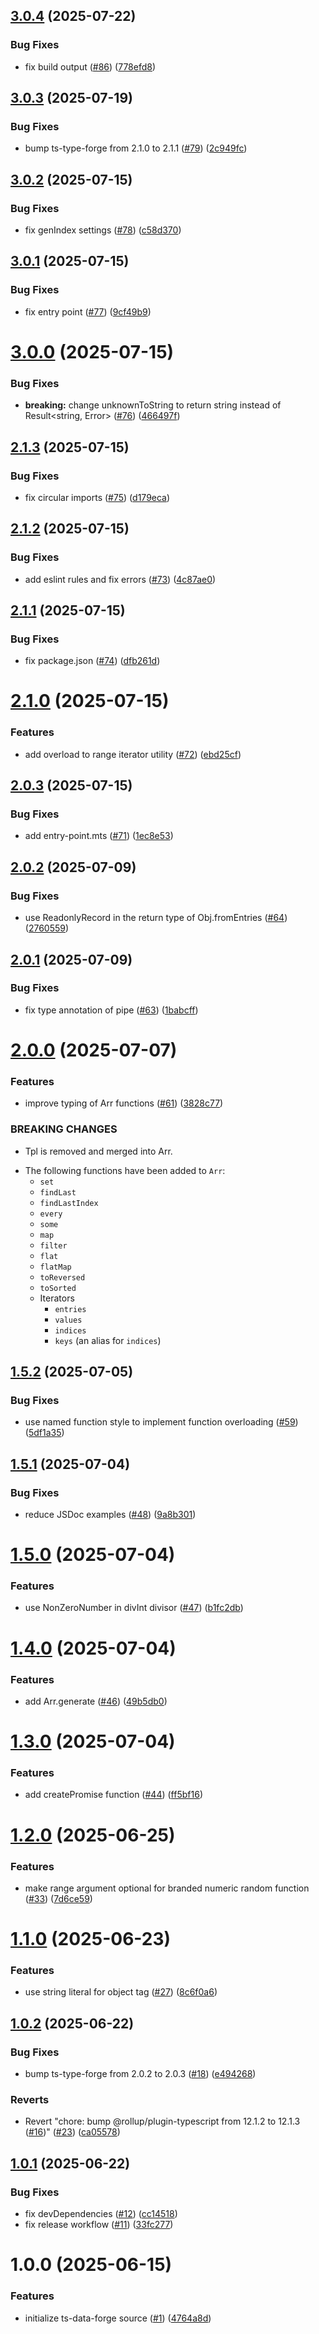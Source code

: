 ## [3.0.4](https://github.com/noshiro-pf/ts-data-forge/compare/v3.0.3...v3.0.4) (2025-07-22)

### Bug Fixes

- fix build output ([#86](https://github.com/noshiro-pf/ts-data-forge/issues/86)) ([778efd8](https://github.com/noshiro-pf/ts-data-forge/commit/778efd8315a84fc36ac8358a9ad0f69c605c1997))

## [3.0.3](https://github.com/noshiro-pf/ts-data-forge/compare/v3.0.2...v3.0.3) (2025-07-19)

### Bug Fixes

- bump ts-type-forge from 2.1.0 to 2.1.1 ([#79](https://github.com/noshiro-pf/ts-data-forge/issues/79)) ([2c949fc](https://github.com/noshiro-pf/ts-data-forge/commit/2c949fc788524700bd50fd842c9709f7bce910c9))

## [3.0.2](https://github.com/noshiro-pf/ts-data-forge/compare/v3.0.1...v3.0.2) (2025-07-15)

### Bug Fixes

- fix genIndex settings ([#78](https://github.com/noshiro-pf/ts-data-forge/issues/78)) ([c58d370](https://github.com/noshiro-pf/ts-data-forge/commit/c58d3709d5ab36da6cfbf6ff6dfd5bb2d75cb7a1))

## [3.0.1](https://github.com/noshiro-pf/ts-data-forge/compare/v3.0.0...v3.0.1) (2025-07-15)

### Bug Fixes

- fix entry point ([#77](https://github.com/noshiro-pf/ts-data-forge/issues/77)) ([9cf49b9](https://github.com/noshiro-pf/ts-data-forge/commit/9cf49b9cf86c537d7abd107cf179d8d0f96929e9))

# [3.0.0](https://github.com/noshiro-pf/ts-data-forge/compare/v2.1.3...v3.0.0) (2025-07-15)

### Bug Fixes

- **breaking:** change unknownToString to return string instead of Result<string, Error> ([#76](https://github.com/noshiro-pf/ts-data-forge/issues/76)) ([466497f](https://github.com/noshiro-pf/ts-data-forge/commit/466497f9edf4f38d7267ea4a462467d90fedb8d7))

## [2.1.3](https://github.com/noshiro-pf/ts-data-forge/compare/v2.1.2...v2.1.3) (2025-07-15)

### Bug Fixes

- fix circular imports ([#75](https://github.com/noshiro-pf/ts-data-forge/issues/75)) ([d179eca](https://github.com/noshiro-pf/ts-data-forge/commit/d179eca10d6903f292c857f0671ff66a657d8a0d))

## [2.1.2](https://github.com/noshiro-pf/ts-data-forge/compare/v2.1.1...v2.1.2) (2025-07-15)

### Bug Fixes

- add eslint rules and fix errors ([#73](https://github.com/noshiro-pf/ts-data-forge/issues/73)) ([4c87ae0](https://github.com/noshiro-pf/ts-data-forge/commit/4c87ae0e1f67416da7eefb7019724fc145471ea2))

## [2.1.1](https://github.com/noshiro-pf/ts-data-forge/compare/v2.1.0...v2.1.1) (2025-07-15)

### Bug Fixes

- fix package.json ([#74](https://github.com/noshiro-pf/ts-data-forge/issues/74)) ([dfb261d](https://github.com/noshiro-pf/ts-data-forge/commit/dfb261dafa35449000b5af2192dbed1231044e55))

# [2.1.0](https://github.com/noshiro-pf/ts-data-forge/compare/v2.0.3...v2.1.0) (2025-07-15)

### Features

- add overload to range iterator utility ([#72](https://github.com/noshiro-pf/ts-data-forge/issues/72)) ([ebd25cf](https://github.com/noshiro-pf/ts-data-forge/commit/ebd25cf4ad097c93b90de2b9e35af35a32b1b3de))

## [2.0.3](https://github.com/noshiro-pf/ts-data-forge/compare/v2.0.2...v2.0.3) (2025-07-15)

### Bug Fixes

- add entry-point.mts ([#71](https://github.com/noshiro-pf/ts-data-forge/issues/71)) ([1ec8e53](https://github.com/noshiro-pf/ts-data-forge/commit/1ec8e53ffa1a42fe84f550628a5ac157fc2b50b6))

## [2.0.2](https://github.com/noshiro-pf/ts-data-forge/compare/v2.0.1...v2.0.2) (2025-07-09)

### Bug Fixes

- use ReadonlyRecord in the return type of Obj.fromEntries ([#64](https://github.com/noshiro-pf/ts-data-forge/issues/64)) ([2760559](https://github.com/noshiro-pf/ts-data-forge/commit/276055949ca19f554265b452c6c5057dd16897d4))

## [2.0.1](https://github.com/noshiro-pf/ts-data-forge/compare/v2.0.0...v2.0.1) (2025-07-09)

### Bug Fixes

- fix type annotation of pipe ([#63](https://github.com/noshiro-pf/ts-data-forge/issues/63)) ([1babcff](https://github.com/noshiro-pf/ts-data-forge/commit/1babcffc5820aab5df8523fb29306b9702038978))

# [2.0.0](https://github.com/noshiro-pf/ts-data-forge/compare/v1.5.2...v2.0.0) (2025-07-07)

### Features

- improve typing of Arr functions ([#61](https://github.com/noshiro-pf/ts-data-forge/issues/61)) ([3828c77](https://github.com/noshiro-pf/ts-data-forge/commit/3828c77e169a89e3908ffcbacfc01ce85f6f63d3))

### BREAKING CHANGES

- Tpl is removed and merged into Arr.

* The following functions have been added to `Arr`:
    - `set`
    - `findLast`
    - `findLastIndex`
    - `every`
    - `some`
    - `map`
    - `filter`
    - `flat`
    - `flatMap`
    - `toReversed`
    - `toSorted`
    - Iterators
        - `entries`
        - `values`
        - `indices`
        - `keys` (an alias for `indices`)

## [1.5.2](https://github.com/noshiro-pf/ts-data-forge/compare/v1.5.1...v1.5.2) (2025-07-05)

### Bug Fixes

- use named function style to implement function overloading ([#59](https://github.com/noshiro-pf/ts-data-forge/issues/59)) ([5df1a35](https://github.com/noshiro-pf/ts-data-forge/commit/5df1a35ecf3caf452eb9ee14cbd6ae4d843127a1))

## [1.5.1](https://github.com/noshiro-pf/ts-data-forge/compare/v1.5.0...v1.5.1) (2025-07-04)

### Bug Fixes

- reduce JSDoc examples ([#48](https://github.com/noshiro-pf/ts-data-forge/issues/48)) ([9a8b301](https://github.com/noshiro-pf/ts-data-forge/commit/9a8b3017525ee75760eb9f0e86b488688451eb57))

# [1.5.0](https://github.com/noshiro-pf/ts-data-forge/compare/v1.4.0...v1.5.0) (2025-07-04)

### Features

- use NonZeroNumber in divInt divisor ([#47](https://github.com/noshiro-pf/ts-data-forge/issues/47)) ([b1fc2db](https://github.com/noshiro-pf/ts-data-forge/commit/b1fc2db061b911d6ec94565c2af59a66a327a9ef))

# [1.4.0](https://github.com/noshiro-pf/ts-data-forge/compare/v1.3.0...v1.4.0) (2025-07-04)

### Features

- add Arr.generate ([#46](https://github.com/noshiro-pf/ts-data-forge/issues/46)) ([49b5db0](https://github.com/noshiro-pf/ts-data-forge/commit/49b5db0d22d5b295293021a3373f98fd4b4cee6f))

# [1.3.0](https://github.com/noshiro-pf/ts-data-forge/compare/v1.2.0...v1.3.0) (2025-07-04)

### Features

- add createPromise function ([#44](https://github.com/noshiro-pf/ts-data-forge/issues/44)) ([ff5bf16](https://github.com/noshiro-pf/ts-data-forge/commit/ff5bf167dbf2eba36c7bd6261b039bca5a5f4ce3))

# [1.2.0](https://github.com/noshiro-pf/ts-data-forge/compare/v1.1.0...v1.2.0) (2025-06-25)

### Features

- make range argument optional for branded numeric random function ([#33](https://github.com/noshiro-pf/ts-data-forge/issues/33)) ([7d6ce59](https://github.com/noshiro-pf/ts-data-forge/commit/7d6ce596a062916ba4ddd65d299ea2299b264dda))

# [1.1.0](https://github.com/noshiro-pf/ts-data-forge/compare/v1.0.2...v1.1.0) (2025-06-23)

### Features

- use string literal for object tag ([#27](https://github.com/noshiro-pf/ts-data-forge/issues/27)) ([8c6f0a6](https://github.com/noshiro-pf/ts-data-forge/commit/8c6f0a6772b5cf185f8d09633039683f2789bf06))

## [1.0.2](https://github.com/noshiro-pf/ts-data-forge/compare/v1.0.1...v1.0.2) (2025-06-22)

### Bug Fixes

- bump ts-type-forge from 2.0.2 to 2.0.3 ([#18](https://github.com/noshiro-pf/ts-data-forge/issues/18)) ([e494268](https://github.com/noshiro-pf/ts-data-forge/commit/e494268cf6bb4b1c82595afbb61bcd33bb5f132b))

### Reverts

- Revert "chore: bump @rollup/plugin-typescript from 12.1.2 to 12.1.3 ([#16](https://github.com/noshiro-pf/ts-data-forge/issues/16))" ([#23](https://github.com/noshiro-pf/ts-data-forge/issues/23)) ([ca05578](https://github.com/noshiro-pf/ts-data-forge/commit/ca055785cd9be069b6e03135dd689caae621f63a))

## [1.0.1](https://github.com/noshiro-pf/ts-data-forge/compare/v1.0.0...v1.0.1) (2025-06-22)

### Bug Fixes

- fix devDependencies ([#12](https://github.com/noshiro-pf/ts-data-forge/issues/12)) ([cc14518](https://github.com/noshiro-pf/ts-data-forge/commit/cc1451840317becbdfd11bb14c457383a1bbe3f9))
- fix release workflow ([#11](https://github.com/noshiro-pf/ts-data-forge/issues/11)) ([33fc277](https://github.com/noshiro-pf/ts-data-forge/commit/33fc277707b35cdf488386448c3060f68f8a2726))

# 1.0.0 (2025-06-15)

### Features

- initialize ts-data-forge source ([#1](https://github.com/noshiro-pf/ts-data-forge/issues/1)) ([4764a8d](https://github.com/noshiro-pf/ts-data-forge/commit/4764a8d52cd8b3cff68d4e95a493ce04fcf3ac26))
